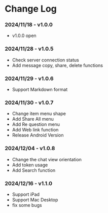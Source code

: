 # Change Log

### 2024/11/18 - v1.0.0

- v1.0.0 open

### 2024/11/28 - v1.0.5

- Check server connection status
- Add message copy, share, delete functions

### 2024/11/29 - v1.0.6

- Support Markdown format

### 2024/11/30 - v1.0.7

- Change item menu shape
- Add Share All menu
- Add Re question menu
- Add Web link function
- Release Android Version

### 2024/12/04 - v1.0.8

- Change the chat view orientation
- Add token usage 
- Add Search function

### 2024/12/16 - v1.1.0

- Support iPad
- Support Mac Desktop
- fix some bugs